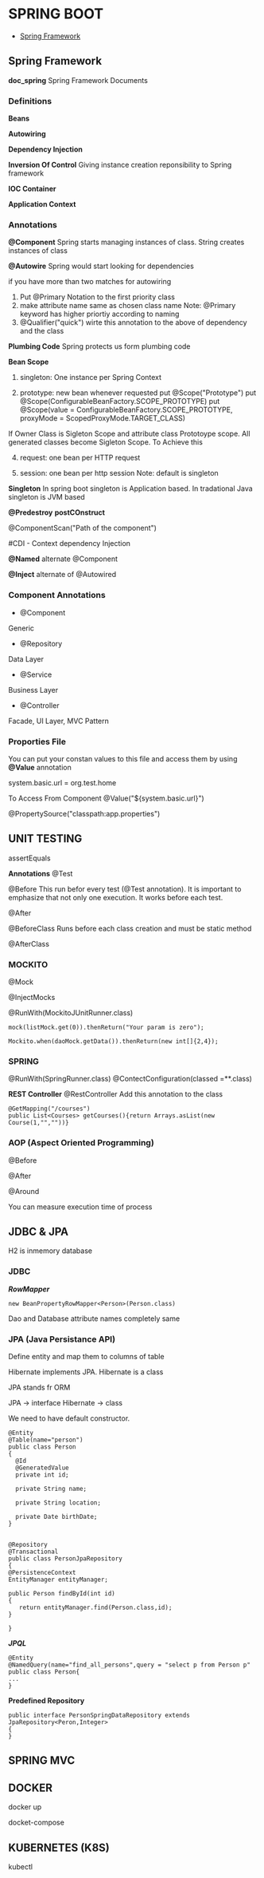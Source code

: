 # SPRING BOOT

- [Spring Framework](#springFramework)

## Spring Framework

**doc_spring**
Spring Framework Documents

### Definitions

**Beans**

**Autowiring**

**Dependency Injection**

**Inversion Of Control**
Giving instance creation reponsibility to Spring framework

**IOC Container**

**Application Context**

### Annotations

**@Component**
Spring starts managing instances of class. String creates instances of class

**@Autowire**
Spring would start looking for dependencies

if you have more than two matches for autowiring
1. Put @Primary Notation to the first priority class
2. make attribute name same as chosen class name
Note: @Primary keyword has higher priortiy according to naming
3. @Qualifier("quick") wirte this annotation to the above of dependency and the class

**Plumbing Code**
Spring protects us form plumbing code

**Bean Scope**
1. singleton: One instance per Spring Context

2. prototype: new bean whenever requested
put @Scope("Prototype")
put @Scope(ConfigurableBeanFactory.SCOPE_PROTOTYPE)
put @Scope(value = ConfigurableBeanFactory.SCOPE_PROTOTYPE, proxyMode = ScopedProxyMode.TARGET_CLASS)

If Owner Class is Sigleton Scope and attribute class Prototoype scope. All generated classes become Sigleton Scope. To Achieve this

4. request: one bean per HTTP request

5. session: one bean per http session
Note: default is singleton

**Singleton**
In spring boot singleton is Application based. In tradational Java singleton is JVM based

**@Predestroy**
**postCOnstruct**

@ComponentScan("Path of the component")

#CDI - Context dependency Injection

**@Named** 
alternate @Component

**@Inject**
alternate of @Autowired

### Component Annotations
- @Component

Generic

- @Repository

Data Layer

- @Service

Business Layer

- @Controller

Facade, UI Layer, MVC Pattern

### Proporties File

You can put your constan values to this file and access them by using **@Value** annotation

system.basic.url = org.test.home

To Access From Component
@Value("${system.basic.url}")

@PropertySource("classpath:app.properties")

## UNIT TESTING

assertEquals

**Annotations**
@Test

@Before
This run befor every test (@Test annotation). It is important to emphasize that not only one execution. It works before each test.

@After

@BeforeClass
Runs before each class creation and must be static method

@AfterClass

### MOCKITO
@Mock

@InjectMocks

@RunWith(MockitoJUnitRunner.class)

```
mock(listMock.get(0)).thenReturn("Your param is zero");
```


```
Mockito.when(daoMock.getData()).thenReturn(new int[]{2,4});
```

### SPRING
@RunWith(SpringRunner.class)
@ContectConfiguration(classed =**.class)

**REST Controller**
@RestController
Add this annotation to the class
```
@GetMapping("/courses")
public List<Courses> getCourses(){return Arrays.asList(new Course(1,"",""))}
```

### AOP (Aspect Oriented Programming)
@Before

@After


@Around

You can measure execution time of process

## JDBC & JPA

H2 is inmemory database

### JDBC

***RowMapper***

```
new BeanPropertyRowMapper<Person>(Person.class)
```
Dao and Database attribute names completely same
  
### JPA (Java Persistance API)

Define entity and map them to columns of table 

Hibernate implements JPA. Hibernate is a class

JPA stands fr ORM

JPA -> interface
Hibernate -> class


We need to have default constructor.
```
@Entity
@Table(name="person")
public class Person
{ 
  @Id
  @GeneratedValue
  private int id;
  
  private String name;
  
  private String location;
  
  private Date birthDate;
}

```

```

@Repository
@Transactional
public class PersonJpaRepository
{
@PersistenceContext
EntityManager entityManager;

public Person findById(int id)
{
   return entityManager.find(Person.class,id);
}

}

```


***JPQL***

```
@Entity
@NamedQuery(name="find_all_persons",query = "select p from Person p"
public class Person{
...
}

```

**Predefined Repository**

```
public interface PersonSpringDataRepository extends JpaRepository<Peron,Integer>
{
}

```


## SPRING MVC


## DOCKER

docker up

docket-compose


## KUBERNETES (K8S)

kubectl


